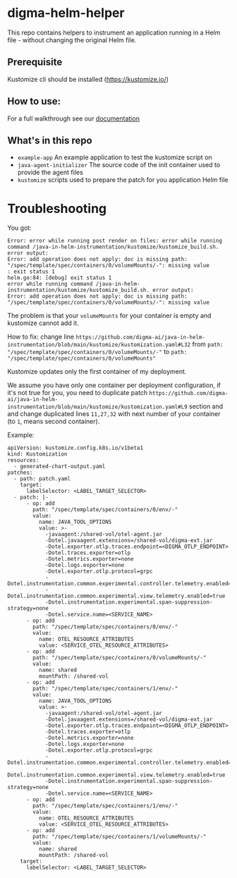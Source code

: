 # digma-helm-helper

This repo contains helpers to instrument an application running in a Helm file - without changing the original Helm file.

## Prerequisite

Kustomize cli should be installed (https://kustomize.io/)

## How to use:

For a full walkthrough see our [documentation](https://docs.digma.ai/digma-developer-guide/instrumentation/spring-spring-boot-dropwizard-and-default/instrumenting-your-application-on-kubernetes)

## What's in this repo
* `example-app` An example application to test the kustomize script on
* `java-agent-initializer` The source code of the init container used to provide the agent files
* `kustomize` scripts used to prepare the patch for you application Helm file


# Troubleshooting

You got:
```
Error: error while running post render on files: error while running command /java-in-helm-instrumentation/kustomize/kustomize_build.sh. error output:
Error: add operation does not apply: doc is missing path: "/spec/template/spec/containers/0/volumeMounts/-": missing value
: exit status 1
helm.go:84: [debug] exit status 1
error while running command /java-in-helm-instrumentation/kustomize/kustomize_build.sh. error output:
Error: add operation does not apply: doc is missing path: "/spec/template/spec/containers/0/volumeMounts/-": missing value
```
The problem is that your `volumeMounts` for your container is empty and kustomize cannot add it. 

How to fix: change line `https://github.com/digma-ai/java-in-helm-instrumentation/blob/main/kustomize/kustomization.yaml#L32` from `path: "/spec/template/spec/containers/0/volumeMounts/-"` to `path: "/spec/template/spec/containers/0/volumeMounts"`


Kustomize updates only the first container of my deployment.

We assume you have only one container per deployment configuration, if it's not true for you, you need to duplicate patch `https://github.com/digma-ai/java-in-helm-instrumentation/blob/main/kustomize/kustomization.yaml#L9` section and and change duplicated lines `11,27,32` with next number of your container (to `1`, means second container). 

Example: 
```
apiVersion: kustomize.config.k8s.io/v1beta1
kind: Kustomization
resources:
  - generated-chart-output.yaml
patches:
  - path: patch.yaml
    target:
      labelSelector: <LABEL_TARGET_SELECTOR>
  - patch: |-
      - op: add
        path: "/spec/template/spec/containers/0/env/-"
        value:
          name: JAVA_TOOL_OPTIONS
          value: >-
            -javaagent:/shared-vol/otel-agent.jar 
            -Dotel.javaagent.extensions=/shared-vol/digma-ext.jar 
            -Dotel.exporter.otlp.traces.endpoint=<DIGMA_OTLP_ENDPOINT>
            -Dotel.traces.exporter=otlp 
            -Dotel.metrics.exporter=none 
            -Dotel.logs.exporter=none 
            -Dotel.exporter.otlp.protocol=grpc 
            -Dotel.instrumentation.common.experimental.controller.telemetry.enabled=true 
            -Dotel.instrumentation.common.experimental.view.telemetry.enabled=true 
            -Dotel.instrumentation.experimental.span-suppression-strategy=none 
            -Dotel.service.name=<SERVICE_NAME>
      - op: add
        path: "/spec/template/spec/containers/0/env/-"
        value:
          name: OTEL_RESOURCE_ATTRIBUTES
          value: <SERVICE_OTEL_RESOURCE_ATTRIBUTES>
      - op: add
        path: "/spec/template/spec/containers/0/volumeMounts/-"
        value:
          name: shared
          mountPath: /shared-vol
      - op: add
        path: "/spec/template/spec/containers/1/env/-"
        value:
          name: JAVA_TOOL_OPTIONS
          value: >-
            -javaagent:/shared-vol/otel-agent.jar 
            -Dotel.javaagent.extensions=/shared-vol/digma-ext.jar 
            -Dotel.exporter.otlp.traces.endpoint=<DIGMA_OTLP_ENDPOINT>
            -Dotel.traces.exporter=otlp 
            -Dotel.metrics.exporter=none 
            -Dotel.logs.exporter=none 
            -Dotel.exporter.otlp.protocol=grpc 
            -Dotel.instrumentation.common.experimental.controller.telemetry.enabled=true 
            -Dotel.instrumentation.common.experimental.view.telemetry.enabled=true 
            -Dotel.instrumentation.experimental.span-suppression-strategy=none 
            -Dotel.service.name=<SERVICE_NAME>
      - op: add
        path: "/spec/template/spec/containers/1/env/-"
        value:
          name: OTEL_RESOURCE_ATTRIBUTES
          value: <SERVICE_OTEL_RESOURCE_ATTRIBUTES>
      - op: add
        path: "/spec/template/spec/containers/1/volumeMounts/-"
        value:
          name: shared
          mountPath: /shared-vol
    target:
      labelSelector: <LABEL_TARGET_SELECTOR>
```

